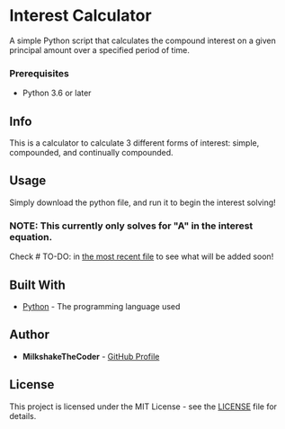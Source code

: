 # Interest Calculator
A simple Python script that calculates the compound interest on a given principal amount over a specified period of time.

### Prerequisites
- Python 3.6 or later

## Info
This is a calculator to calculate 3 different forms of interest: simple, compounded, and continually compounded.

## Usage
Simply download the python file, and run it to begin the interest solving!

### NOTE: This currently only solves for "A" in the interest equation.

Check # TO-DO: in [the most recent file](https://github.com/MilkshakeTheCoder/interest-calculator/blob/main/calc-w-gui.py) to see what will be added soon!

## Built With
- [Python](https://www.python.org/) - The programming language used

## Author
- **MilkshakeTheCoder** - [GitHub Profile](https://github.com/MilkshakeTheCoder)

## License
This project is licensed under the MIT License - see the [LICENSE](LICENSE) file for details.
